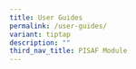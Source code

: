 ```yaml
---
title: User Guides
permalink: /user-guides/
variant: tiptap
description: ""
third_nav_title: PISAF Module
---
```

